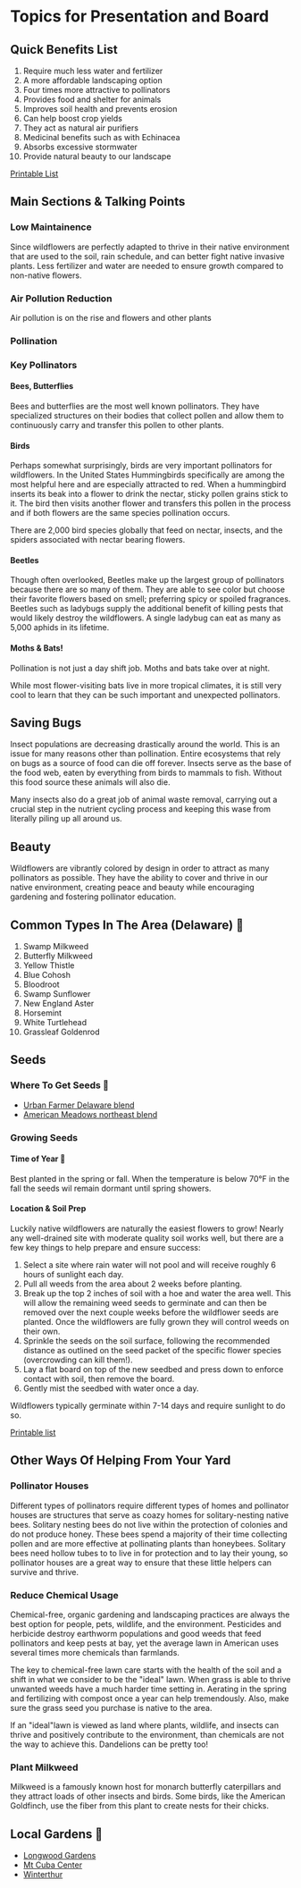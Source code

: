 # Topics for Presentation and Board

## Quick Benefits List 
1. Require much less water and fertilizer
2. A more affordable landscaping option 
3. Four times more attractive to pollinators 
4. Provides food and shelter for animals
5. Improves soil health and prevents erosion 
6. Can help boost crop yields 
7. They act as natural air purifiers  
8. Medicinal benefits such as with Echinacea
9. Absorbs excessive stormwater 
10. Provide natural beauty to our landscape 

[Printable List](https://github.com/jonitrythall/wildflowers/blob/master/print-materials/flower-benefits.pdf)

## Main Sections & Talking Points 

### Low Maintainence  
Since wildflowers are perfectly adapted to thrive in their native environment that are used to the soil, rain schedule, and can better fight native invasive plants. Less fertilizer and water are needed to ensure growth compared to non-native flowers.  

### Air Pollution Reduction 
Air pollution is on the rise and flowers and other plants 

### Pollination 

### Key Pollinators

#### Bees, Butterflies 
Bees and butterflies are the most well known pollinators. They have specialized structures on their bodies that collect pollen and allow them to continuously carry and transfer this pollen to other plants. 

#### Birds
Perhaps somewhat surprisingly, birds are very important pollinators for wildflowers. In the United States Hummingbirds specifically are among the most helpful here and are especially attracted to red. When a hummingbird inserts its beak into a flower to drink the nectar, sticky pollen grains stick to it. The bird then visits another flower and transfers this pollen in the process and if both flowers are the same species pollination occurs.  

There are 2,000 bird species globally that feed on nectar, insects, and the spiders associated with nectar bearing flowers.

#### Beetles
Though often overlooked, Beetles make up the largest group of pollinators because there are so many of them. They are able to see color but choose their favorite flowers based on smell; preferring spicy or spoiled fragrances. Beetles such as ladybugs supply the additional benefit of killing pests that would likely destroy the wildflowers. A single ladybug can eat as many as 5,000 aphids in its lifetime.

#### Moths & Bats!
Pollination is not just a day shift job. Moths and bats take over at night.

While most flower-visiting bats live in more tropical climates, it is still very cool to learn that they can be such important and unexpected pollinators.

## Saving Bugs
Insect populations are decreasing drastically around the world. This is an issue for many reasons other than pollination. Entire ecosystems that rely on bugs as a source of food can die off forever. Insects serve as the base of the food web, eaten by everything from birds to mammals to fish. Without this food source these animals will also die. 

Many insects also do a great job of animal waste removal, carrying out a crucial step in the nutrient cycling process and keeping this wase from literally piling up all around us. 

## Beauty
Wildflowers are vibrantly colored by design in order to attract as many pollinators as possible. They have the ability to cover and thrive in our native environment, creating peace and beauty while encouraging gardening and fostering pollinator education. 

## Common Types In The Area (Delaware) 📍
1. Swamp Milkweed 
2. Butterfly Milkweed
3. Yellow Thistle 
4. Blue Cohosh 
5. Bloodroot 
6. Swamp Sunflower
7. New England Aster
8. Horsemint
9. White Turtlehead 
10. Grassleaf Goldenrod

## Seeds

### Where To Get Seeds 📍
  * [Urban Farmer Delaware blend](https://www.ufseeds.com/product/delaware-wildflower-seeds/) 
  * [American Meadows northeast blend](https://www.americanmeadows.com/northeast-pollinator-wildflower-seed-mix)

### Growing Seeds

#### Time of Year 📍
Best planted in the spring or fall. When the temperature is below 70°F in the fall the seeds wil remain dormant until spring showers. 

#### Location & Soil Prep 
Luckily native wildflowers are naturally the easiest flowers to grow! Nearly any well-drained site with moderate quality soil works well, but there are a few key things to help prepare and ensure success: 
1. Select a site where rain water will not pool and will receive roughly 6 hours of sunlight each day. 
2. Pull all weeds from the area about 2 weeks before planting. 
3. Break up the top 2 inches of soil with a hoe and water the area well. This will allow the remaining weed seeds to germinate and can then be removed over the next couple weeks before the wildflower seeds are planted. Once the wildflowers are fully grown they will control weeds on their own. 
4. Sprinkle the seeds on the soil surface, following the recommended distance as outlined on the seed packet of the specific flower species (overcrowding can kill them!). 
5. Lay a flat board on top of the new seedbed and press down to enforce contact with soil, then remove the board. 
6. Gently mist the seedbed with water once a day.

Wildflowers typically germinate within 7-14 days and require sunlight to do so. 

[Printable list](https://github.com/jonitrythall/wildflowers/blob/master/print-materials/planting-seeds.pdf)

## Other Ways Of Helping From Your Yard

### Pollinator Houses 
Different types of pollinators require different types of homes and pollinator houses are structures that serve as coazy homes for solitary-nesting native bees. Solitary nesting bees do not live within the protection of colonies and do not produce honey. These bees spend a majority of their time collecting pollen and are more effective at pollinating plants than honeybees. Solitary bees need hollow tubes to to live in for protection and to lay their young, so pollinator houses are a great way to ensure that these little helpers can survive and thrive. 

### Reduce Chemical Usage 
Chemical-free, organic gardening and landscaping practices are always the best option for people, pets, wildlife, and the environment. Pesticides and herbicide destroy earthworm populations and good weeds that feed pollinators and keep pests at bay, yet the average lawn in American uses several times more chemicals than farmlands. 

The key to chemical-free lawn care starts with the health of the soil and a shift in what we consider to be the "ideal" lawn. When grass is able to thrive unwanted weeds have a much harder time setting in. Aerating in the spring and fertilizing with compost once a year can help tremendously. Also, make sure the grass seed you purchase is native to the area. 

If an "ideal"lawn is viewed as land where plants, wildlife, and insects can thrive and positively contribute to the environment, than chemicals are not the way to achieve this. Dandelions can be pretty too!

### Plant Milkweed
Milkweed is a famously known host for monarch butterfly caterpillars and they attract loads of other insects and birds. Some birds, like the American Goldfinch, use the fiber from this plant to create nests for their chicks. 

## Local Gardens 📍
* [Longwood Gardens](https://longwoodgardens.org/)
* [Mt Cuba Center](https://mtcubacenter.org/)
* [Winterthur](https://www.winterthur.org/)
